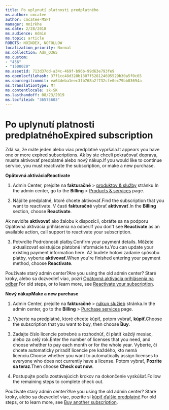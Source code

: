 ```yaml
---
title: Po uplynutí platnosti predplatného
ms.author: cmcatee
author: cmcatee-MSFT
manager: mnirkhe
ms.date: 2/28/2018
ms.audience: Admin
ms.topic: article
ROBOTS: NOINDEX, NOFOLLOW
localization_priority: Normal
ms.collection: Adm_O365
ms.custom:
- "456"
- "1500020"
ms.assetid: 713d37dd-a34c-469f-b96b-99d63e793fe9
ms.openlocfilehash: 37f1cc48d328b1307f528124695529b30a5f0c65
ms.sourcegitcommit: ea64deba1eec3fb768a2f732cfe0ec79bb03694a
ms.translationtype: MT
ms.contentlocale: sk-SK
ms.lasthandoff: 08/23/2019
ms.locfileid: "36575603"
---
```

# <a name="expired-subscription"></a><span data-ttu-id="3b3e8-102">Po uplynutí platnosti predplatného</span><span class="sxs-lookup"><span data-stu-id="3b3e8-102">Expired subscription</span></span>

<span data-ttu-id="3b3e8-103">Zdá sa, že máte jeden alebo viac predplatné vypršala.</span><span class="sxs-lookup"><span data-stu-id="3b3e8-103">It appears you have one or more expired subscriptions.</span></span> <span data-ttu-id="3b3e8-104">Ak by ste chceli pokračovať doprava, musíte aktivovať predplatné alebo nový nákup.</span><span class="sxs-lookup"><span data-stu-id="3b3e8-104">If you would like to continue service, you must reactivate the subscription, or make a new purchase.</span></span>
  
<span data-ttu-id="3b3e8-105">**Opätovná aktivácia**</span><span class="sxs-lookup"><span data-stu-id="3b3e8-105">**Reactivate**</span></span>
  
1. <span data-ttu-id="3b3e8-106">Admin Center, prejdite na **fakturačné** \> [produktov & služby](https://go.microsoft.com/fwlink/p/?linkid=842054) stránku.</span><span class="sxs-lookup"><span data-stu-id="3b3e8-106">In the admin center, go to the **Billing** \> [Products & services](https://go.microsoft.com/fwlink/p/?linkid=842054) page.</span></span>

2. <span data-ttu-id="3b3e8-107">Nájdite predplatné, ktoré chcete aktivovať.</span><span class="sxs-lookup"><span data-stu-id="3b3e8-107">Find the subscription that you want to reactivate.</span></span> <span data-ttu-id="3b3e8-108">V časti **fakturačné** vybrať **aktivovať**.</span><span class="sxs-lookup"><span data-stu-id="3b3e8-108">In the **Billing** section, choose **Reactivate**.</span></span>

<span data-ttu-id="3b3e8-109">Ak nevidíte **aktivovať** ako žalobu k dispozícii, obráťte sa na podporu Opätovná aktivácia prihlásenia na odber.</span><span class="sxs-lookup"><span data-stu-id="3b3e8-109">If you don't see **Reactivate** as an available action, call support to reactivate your subscription.</span></span>

3. <span data-ttu-id="3b3e8-110">Potvrdíte Podrobnosti platby.</span><span class="sxs-lookup"><span data-stu-id="3b3e8-110">Confirm your payment details.</span></span> <span data-ttu-id="3b3e8-111">Môžete aktualizovať existujúce platobné informácie tu.</span><span class="sxs-lookup"><span data-stu-id="3b3e8-111">You can update your existing payment information here.</span></span> <span data-ttu-id="3b3e8-112">Až budete hotoví zadanie spôsobu platby, vyberte **aktivovať**.</span><span class="sxs-lookup"><span data-stu-id="3b3e8-112">When you're finished entering your payment method, choose **Reactivate**.</span></span>

<span data-ttu-id="3b3e8-113">Používate starý admin center?</span><span class="sxs-lookup"><span data-stu-id="3b3e8-113">Are you using the old admin center?</span></span> <span data-ttu-id="3b3e8-114">Staré kroky, alebo sa dozvedieť viac, pozri [Opätovná aktivácia prihlásenia na odber](https://docs.microsoft.com/office365/admin/subscriptions-and-billing/reactivate-your-subscription).</span><span class="sxs-lookup"><span data-stu-id="3b3e8-114">For old steps, or to learn more, see [Reactivate your subscription](https://docs.microsoft.com/office365/admin/subscriptions-and-billing/reactivate-your-subscription).</span></span>

<span data-ttu-id="3b3e8-115">**Nový nákup**</span><span class="sxs-lookup"><span data-stu-id="3b3e8-115">**Make a new purchase**</span></span>
  
1. <span data-ttu-id="3b3e8-116">Admin Center, prejdite na **fakturačné** \> [nákup služieb](https://go.microsoft.com/fwlink/p/?linkid=868433) stránka.</span><span class="sxs-lookup"><span data-stu-id="3b3e8-116">In the admin center, go to the **Billing** \> [Purchase services](https://go.microsoft.com/fwlink/p/?linkid=868433) page.</span></span>

2. <span data-ttu-id="3b3e8-117">Vyberte na predplatné, ktoré chcete kúpiť, potom vybrať, **kúpiť**.</span><span class="sxs-lookup"><span data-stu-id="3b3e8-117">Choose the subscription that you want to buy, then choose **Buy**.</span></span>

3. <span data-ttu-id="3b3e8-118">Zadajte číslo licencie potrebné a rozhodnúť, či platiť každý mesiac, alebo za celý rok.</span><span class="sxs-lookup"><span data-stu-id="3b3e8-118">Enter the number of licenses that you need, and choose whether to pay each month or for the whole year.</span></span> <span data-ttu-id="3b3e8-119">Vyberte, či chcete automaticky priradiť licencie pre každého, kto nemá licenciu.</span><span class="sxs-lookup"><span data-stu-id="3b3e8-119">Choose whether you want to automatically assign licenses to everyone who does not currently have a license.</span></span> <span data-ttu-id="3b3e8-120">Potom vybrať, **Pozrite sa teraz**.</span><span class="sxs-lookup"><span data-stu-id="3b3e8-120">Then choose **Check out now**.</span></span>

4. <span data-ttu-id="3b3e8-121">Postupujte podľa zostávajúcich krokov na dokončenie vyskúšať.</span><span class="sxs-lookup"><span data-stu-id="3b3e8-121">Follow the remaining steps to complete check out.</span></span>

<span data-ttu-id="3b3e8-122">Používate starý admin center?</span><span class="sxs-lookup"><span data-stu-id="3b3e8-122">Are you using the old admin center?</span></span> <span data-ttu-id="3b3e8-123">Staré kroky, alebo sa dozvedieť viac, pozrite si [kúpiť ďalšie predplatné](https://docs.microsoft.com/office365/admin/subscriptions-and-billing/buy-another-subscription).</span><span class="sxs-lookup"><span data-stu-id="3b3e8-123">For old steps, or to learn more, see [Buy another subscription](https://docs.microsoft.com/office365/admin/subscriptions-and-billing/buy-another-subscription).</span></span>

